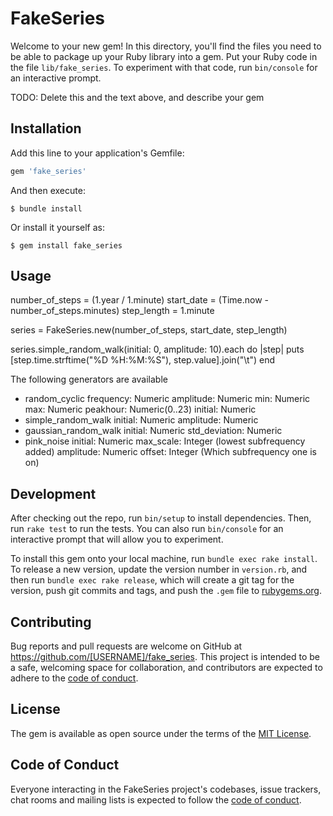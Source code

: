# FakeSeries

Welcome to your new gem! In this directory, you'll find the files you need to be able to package up your Ruby library into a gem. Put your Ruby code in the file `lib/fake_series`. To experiment with that code, run `bin/console` for an interactive prompt.

TODO: Delete this and the text above, and describe your gem

## Installation

Add this line to your application's Gemfile:

```ruby
gem 'fake_series'
```

And then execute:

    $ bundle install

Or install it yourself as:

    $ gem install fake_series

## Usage

number_of_steps = (1.year / 1.minute)
start_date = (Time.now - number_of_steps.minutes)
step_length = 1.minute

series = FakeSeries.new(number_of_steps, start_date, step_length)

series.simple_random_walk(initial: 0, amplitude: 10).each do |step|
  puts [step.time.strftime("%D %H:%M:%S"), step.value].join("\t")
end

The following generators are available
* random_cyclic 
    frequency: Numeric 
    amplitude: Numeric
    min: Numeric
    max: Numeric
    peakhour: Numeric(0..23)
    initial: Numeric
* simple_random_walk
    initial: Numeric
    amplitude: Numeric
* gaussian_random_walk
    initial: Numeric
    std_deviation: Numeric
* pink_noise
    initial: Numeric
    max_scale: Integer (lowest subfrequency added)
    amplitude: Numeric
    offset: Integer (Which subfrequency one is on)


## Development

After checking out the repo, run `bin/setup` to install dependencies. Then, run `rake test` to run the tests. You can also run `bin/console` for an interactive prompt that will allow you to experiment.

To install this gem onto your local machine, run `bundle exec rake install`. To release a new version, update the version number in `version.rb`, and then run `bundle exec rake release`, which will create a git tag for the version, push git commits and tags, and push the `.gem` file to [rubygems.org](https://rubygems.org).

## Contributing

Bug reports and pull requests are welcome on GitHub at https://github.com/[USERNAME]/fake_series. This project is intended to be a safe, welcoming space for collaboration, and contributors are expected to adhere to the [code of conduct](https://github.com/[USERNAME]/fake_series/blob/master/CODE_OF_CONDUCT.md).


## License

The gem is available as open source under the terms of the [MIT License](https://opensource.org/licenses/MIT).

## Code of Conduct

Everyone interacting in the FakeSeries project's codebases, issue trackers, chat rooms and mailing lists is expected to follow the [code of conduct](https://github.com/[USERNAME]/fake_series/blob/master/CODE_OF_CONDUCT.md).
